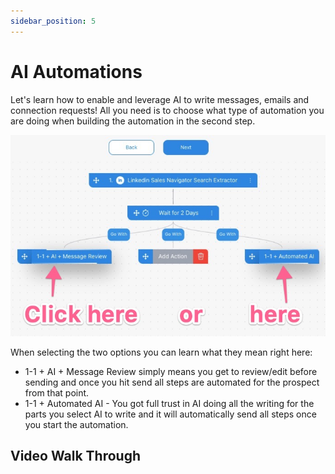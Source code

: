 ```yaml
---
sidebar_position: 5
---
```


# AI Automations

Let's learn how to enable and leverage AI to write messages, emails and connection requests! All you need is to choose what type of automation you are doing when building the automation in the second step.

![AI in Automation](./img/ai.png)

When selecting the two options you can learn what they mean right here:
- 1-1 + AI + Message Review simply means you get to review/edit before sending and once you hit send all steps are automated for the prospect from that point.
- 1-1 + Automated AI - You got full trust in AI doing all the writing for the parts you select AI to write and it will automatically send all steps once you start the automation.


## Video Walk Through

